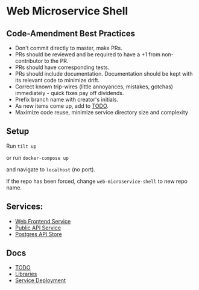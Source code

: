 # Web Microservice Shell

## Code-Amendment Best Practices 
- Don't commit directly to master, make PRs. 
- PRs should be reviewed and be required to have a +1 from non-contributor to the PR.
- PRs should have corresponding tests. 
- PRs should include documentation. Documentation should be kept with its relevant code to minimize drift.
- Correct known trip-wires (little annoyances, mistakes, gotchas) immediately - quick fixes pay off dividends.
- Prefix branch name with creator's initials.
- As new items come up, add to [TODO](./TODO.md). 
- Maximize code reuse, minimize service directory size and complexity

## Setup
Run `tilt up`
 
or run `docker-compose up`

and navigate to `localhost` (no port). 

If the repo has been forced, change `web-microservice-shell` to new repo name. 

## Services: 
- [Web Frontend Service](./services/web-frontend/src/components/README.md)
- [Public API Service](./services/public-api/README.md)
- [Postgres API Store](./services/api-store/README.md)

## Docs
- [TODO](./TODO.md)
- [Libraries](./libraries/golang/README.md)
- [Service Deployment](./deploy/README.md)
